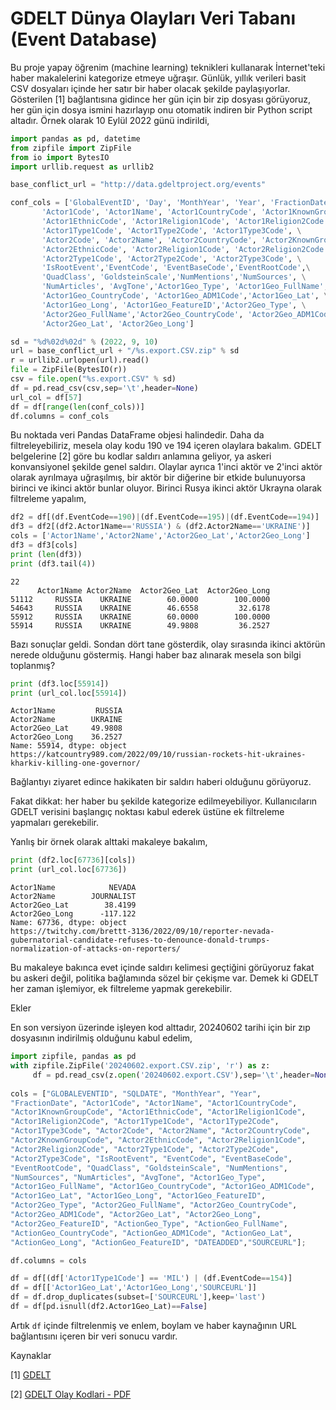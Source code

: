 # GDELT Dünya Olayları Veri Tabanı (Event Database)

Bu proje yapay öğrenim (machine learning) teknikleri kullanarak
İnternet'teki haber makalelerini kategorize etmeye uğraşır. Günlük,
yıllık verileri basit CSV dosyaları içinde her satır bir haber olacak
şekilde paylaşıyorlar. Gösterilen [1] bağlantısına gidince her gün
için bir zip dosyası görüyoruz, her gün için dosya ismini hazırlayıp
onu otomatik indiren bir Python script altadır. Örnek olarak 10 Eylül
2022 günü indirildi,

```python
import pandas as pd, datetime
from zipfile import ZipFile
from io import BytesIO
import urllib.request as urllib2

base_conflict_url = "http://data.gdeltproject.org/events"

conf_cols = ['GlobalEventID', 'Day', 'MonthYear', 'Year', 'FractionDate',\
       'Actor1Code', 'Actor1Name', 'Actor1CountryCode', 'Actor1KnownGroupCode',\
       'Actor1EthnicCode', 'Actor1Religion1Code', 'Actor1Religion2Code',\
       'Actor1Type1Code', 'Actor1Type2Code', 'Actor1Type3Code', \
       'Actor2Code', 'Actor2Name', 'Actor2CountryCode', 'Actor2KnownGroupCode',
       'Actor2EthnicCode', 'Actor2Religion1Code', 'Actor2Religion2Code',
       'Actor2Type1Code', 'Actor2Type2Code', 'Actor2Type3Code', \
       'IsRootEvent','EventCode', 'EventBaseCode','EventRootCode',\
       'QuadClass', 'GoldsteinScale','NumMentions','NumSources', \
       'NumArticles', 'AvgTone','Actor1Geo_Type', 'Actor1Geo_FullName',\
       'Actor1Geo_CountryCode', 'Actor1Geo_ADM1Code','Actor1Geo_Lat', \
       'Actor1Geo_Long', 'Actor1Geo_FeatureID','Actor2Geo_Type', \
       'Actor2Geo_FullName','Actor2Geo_CountryCode', 'Actor2Geo_ADM1Code',\
       'Actor2Geo_Lat', 'Actor2Geo_Long']

sd = "%d%02d%02d" % (2022, 9, 10)
url = base_conflict_url + "/%s.export.CSV.zip" % sd
r = urllib2.urlopen(url).read()
file = ZipFile(BytesIO(r))
csv = file.open("%s.export.CSV" % sd)
df = pd.read_csv(csv,sep='\t',header=None)    
url_col = df[57]        
df = df[range(len(conf_cols))]
df.columns = conf_cols
```

Bu noktada veri Pandas DataFrame objesi halindedir. Daha da
filtreleyebiliriz, mesela olay kodu 190 ve 194 içeren olaylara
bakalım. GDELT belgelerine [2] göre bu kodlar saldırı anlamına
geliyor, ya askeri konvansiyonel şekilde genel saldırı. Olaylar ayrıca
1'inci aktör ve 2'inci aktör olarak ayrılmaya uğraşılmış, bir aktör
bir diğerine bir etkide bulunuyorsa birinci ve ikinci aktör bunlar
oluyor. Birinci Rusya ikinci aktör Ukrayna olarak filtreleme yapalım,

```python
df2 = df[(df.EventCode==190)|(df.EventCode==195)|(df.EventCode==194)]
df3 = df2[(df2.Actor1Name=='RUSSIA') & (df2.Actor2Name=='UKRAINE')]
cols = ['Actor1Name','Actor2Name','Actor2Geo_Lat','Actor2Geo_Long']
df3 = df3[cols]
print (len(df3))
print (df3.tail(4))
```

```text
22
      Actor1Name Actor2Name  Actor2Geo_Lat  Actor2Geo_Long
51112     RUSSIA    UKRAINE        60.0000        100.0000
54643     RUSSIA    UKRAINE        46.6558         32.6178
55912     RUSSIA    UKRAINE        60.0000        100.0000
55914     RUSSIA    UKRAINE        49.9808         36.2527
```

Bazı sonuçlar geldi. Sondan dört tane gösterdik, olay sırasında ikinci
aktörün nerede olduğunu göstermiş. Hangi haber baz alınarak mesela son
bilgi toplanmış?


```python
print (df3.loc[55914])
print (url_col.loc[55914])
```

```text
Actor1Name         RUSSIA
Actor2Name        UKRAINE
Actor2Geo_Lat     49.9808
Actor2Geo_Long    36.2527
Name: 55914, dtype: object
https://katcountry989.com/2022/09/10/russian-rockets-hit-ukraines-kharkiv-killing-one-governor/
```

Bağlantıyı ziyaret edince hakikaten bir saldırı haberi olduğunu görüyoruz.

Fakat dikkat: her haber bu şekilde kategorize edilmeyebiliyor. Kullanıcıların
GDELT verisini başlangıç noktası kabul ederek üstüne ek filtreleme yapmaları
gerekebilir.

Yanlış bir örnek olarak alttaki makaleye bakalım,

```python
print (df2.loc[67736][cols])
print (url_col.loc[67736])
```

```text
Actor1Name            NEVADA
Actor2Name        JOURNALIST
Actor2Geo_Lat        38.4199
Actor2Geo_Long      -117.122
Name: 67736, dtype: object
https://twitchy.com/brettt-3136/2022/09/10/reporter-nevada-gubernatorial-candidate-refuses-to-denounce-donald-trumps-normalization-of-attacks-on-reporters/
```

Bu makaleye bakınca evet içinde saldırı kelimesi geçtiğini görüyoruz
fakat bu askeri değil, politika bağlamında sözel bir çekişme var. Demek
ki GDELT her zaman işlemiyor, ek filtreleme yapmak gerekebilir.

Ekler

En son versiyon üzerinde işleyen kod alttadır, 20240602 tarihi için bir zıp
dosyasının indirilmiş olduğunu kabul edelim,

```python
import zipfile, pandas as pd
with zipfile.ZipFile('20240602.export.CSV.zip', 'r') as z:
     df = pd.read_csv(z.open('20240602.export.CSV'),sep='\t',header=None)
     
cols = ["GLOBALEVENTID", "SQLDATE", "MonthYear", "Year",
"FractionDate", "Actor1Code", "Actor1Name", "Actor1CountryCode",
"Actor1KnownGroupCode", "Actor1EthnicCode", "Actor1Religion1Code",
"Actor1Religion2Code", "Actor1Type1Code", "Actor1Type2Code",
"Actor1Type3Code", "Actor2Code", "Actor2Name", "Actor2CountryCode",
"Actor2KnownGroupCode", "Actor2EthnicCode", "Actor2Religion1Code",
"Actor2Religion2Code", "Actor2Type1Code", "Actor2Type2Code",
"Actor2Type3Code", "IsRootEvent", "EventCode", "EventBaseCode",
"EventRootCode", "QuadClass", "GoldsteinScale", "NumMentions",
"NumSources", "NumArticles", "AvgTone", "Actor1Geo_Type",
"Actor1Geo_FullName", "Actor1Geo_CountryCode", "Actor1Geo_ADM1Code",
"Actor1Geo_Lat", "Actor1Geo_Long", "Actor1Geo_FeatureID",
"Actor2Geo_Type", "Actor2Geo_FullName", "Actor2Geo_CountryCode",
"Actor2Geo_ADM1Code", "Actor2Geo_Lat", "Actor2Geo_Long",
"Actor2Geo_FeatureID", "ActionGeo_Type", "ActionGeo_FullName",
"ActionGeo_CountryCode", "ActionGeo_ADM1Code", "ActionGeo_Lat",
"ActionGeo_Long", "ActionGeo_FeatureID", "DATEADDED","SOURCEURL"];

df.columns = cols

df = df[(df['Actor1Type1Code'] == 'MIL') | (df.EventCode==154)]
df = df[['Actor1Geo_Lat','Actor1Geo_Long','SOURCEURL']]
df = df.drop_duplicates(subset=['SOURCEURL'],keep='last')
df = df[pd.isnull(df2.Actor1Geo_Lat)==False]
```

Artık `df` içinde filtrelenmiş ve enlem, boylam ve haber kaynağının
URL bağlantısını içeren bir veri sonucu vardır.


Kaynaklar

[1] [GDELT](http://data.gdeltproject.org/events/index.html)

[2] [GDELT Olay Kodlari - PDF](http://data.gdeltproject.org/documentation/CAMEO.Manual.1.1b3.pdf)
